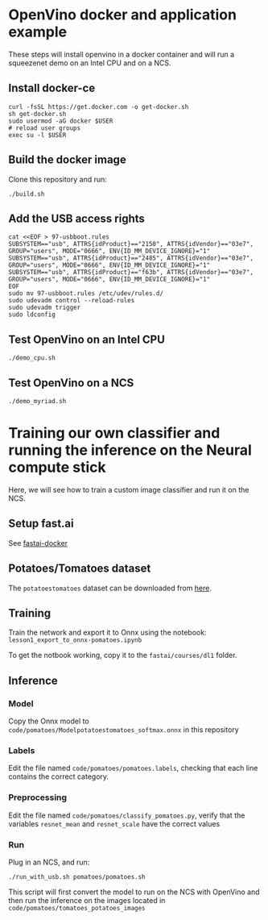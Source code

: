 # OpenVino docker and application example
These steps will install openvino in a docker container and will run a squeezenet demo on an
Intel CPU and on a NCS.
## Install docker-ce
```
curl -fsSL https://get.docker.com -o get-docker.sh
sh get-docker.sh
sudo usermod -aG docker $USER
# reload user groups
exec su -l $USER
```

## Build the docker image

Clone this repository and run:
```
./build.sh
```

## Add the USB access rights
```
cat <<EOF > 97-usbboot.rules
SUBSYSTEM=="usb", ATTRS{idProduct}=="2150", ATTRS{idVendor}=="03e7", GROUP="users", MODE="0666", ENV{ID_MM_DEVICE_IGNORE}="1"
SUBSYSTEM=="usb", ATTRS{idProduct}=="2485", ATTRS{idVendor}=="03e7", GROUP="users", MODE="0666", ENV{ID_MM_DEVICE_IGNORE}="1"
SUBSYSTEM=="usb", ATTRS{idProduct}=="f63b", ATTRS{idVendor}=="03e7", GROUP="users", MODE="0666", ENV{ID_MM_DEVICE_IGNORE}="1"
EOF
sudo mv 97-usbboot.rules /etc/udev/rules.d/
sudo udevadm control --reload-rules
sudo udevadm trigger
sudo ldconfig
```

## Test OpenVino on an Intel CPU
```
./demo_cpu.sh
```

## Test OpenVino on a NCS
```
./demo_myriad.sh
```


# Training our own classifier and running the inference on the Neural compute stick
Here, we will see how to train a custom image classifier and run it on the NCS.
## Setup fast.ai
See [fastai-docker](https://github.com/sgryco/fastaidocker)

## Potatoes/Tomatoes dataset
The `potatoestomatoes` dataset can be downloaded from
 [here](https://drive.google.com/file/d/18HKti6EaXHkT2NFCJFEbI297yCbrYzGP/view?usp=sharing).


## Training
Train the network and export it to Onnx using the notebook:
`lesson1_export_to_onnx-pomatoes.ipynb`

To get the notbook working, copy it to the `fastai/courses/dl1` folder.

## Inference

### Model

Copy the Onnx model to `code/pomatoes/Modelpotatoestomatoes_softmax.onnx` in this repository

### Labels

Edit the file named `code/pomatoes/pomatoes.labels`, checking that each line contains the
 correct category.

### Preprocessing

Edit the file named `code/pomatoes/classify_pomatoes.py`, verify that the variables
`resnet_mean` and `resnet_scale` have the correct values

### Run

Plug in an NCS, and run:
```
./run_with_usb.sh pomatoes/pomatoes.sh
```
This script will first convert the model to run on the NCS with OpenVino and then run the
 inference on the images located in `code/pomatoes/tomatoes_potatoes_images`

